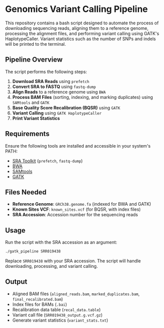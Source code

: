 # Genomics Variant Calling Pipeline

This repository contains a bash script designed to automate the process of downloading sequencing reads, aligning them to a reference genome, processing the alignment files, and performing variant calling using GATK's HaplotypeCaller. Variant statistics such as the number of SNPs and indels will be printed to the terminal.

## Pipeline Overview

The script performs the following steps:
1. **Download SRA Reads** using `prefetch`
2. **Convert SRA to FASTQ** using `fastq-dump`
3. **Align Reads** to a reference genome using `BWA`
4. **Process BAM Files** (sorting, indexing, and marking duplicates) using `SAMtools` and `GATK`
5. **Base Quality Score Recalibration (BQSR)** using `GATK`
6. **Variant Calling** using `GATK HaplotypeCaller`
7. **Print Variant Statistics**

## Requirements

Ensure the following tools are installed and accessible in your system's PATH:
- [SRA Toolkit](https://github.com/ncbi/sra-tools) (`prefetch`, `fastq-dump`)
- [BWA](http://bio-bwa.sourceforge.net/)
- [SAMtools](http://www.htslib.org/)
- [GATK](https://gatk.broadinstitute.org/)

## Files Needed

- **Reference Genome**: `GRCh38.genome.fa` (indexed for BWA and GATK)
- **Known Sites VCF**: `known_sites.vcf` (for BQSR, with index files)
- **SRA Accession**: Accession number for the sequencing reads


## Usage

Run the script with the SRA accession as an argument:
```bash
./gatk_pipeline SRR019438
```

Replace `SRR019438` with your SRA accession. The script will handle downloading, processing, and variant calling.

## Output

- Aligned BAM files (`aligned_reads.bam`, `marked_duplicates.bam`, `final_recalibrated.bam`)
- Index files for BAMs (`.bai`)
- Recalibration data table (`recal_data.table`)
- Variant call file (`SRR019438_output.g.vcf.gz`)
- Generate variant statistics (`variant_stats.txt`)

